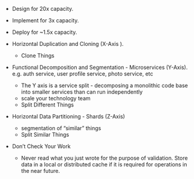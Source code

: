- Design for 20x capacity.
- Implement for 3x capacity.
- Deploy for ~1.5x capacity.

- Horizontal Duplication and Cloning (X-Axis ).
  - Clone Things
- Functional Decomposition and Segmentation - Microservices (Y-Axis). e.g. auth service, user profile service, photo service, etc
  - The Y axis is a service split - decomposing a monolithic code base into smaller services than can run independently
  - scale your technology team
  - Split Different Things
- Horizontal Data Partitioning - Shards (Z-Axis)
  - segmentation of “similar” things
  - Split Similar Things


- Don’t Check Your Work
  - Never read what you just wrote for the purpose of validation. Store data in a local or distributed cache if it is required for operations in the near future.







